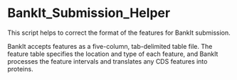 # BankIt_Submission_Helper
This script helps to correct the format of the features for BankIt submission.

BankIt accepts features as a five-column, tab-delimited table file. The feature table specifies the location and type of each feature, and BankIt processes the feature intervals and translates any CDS features into proteins.
